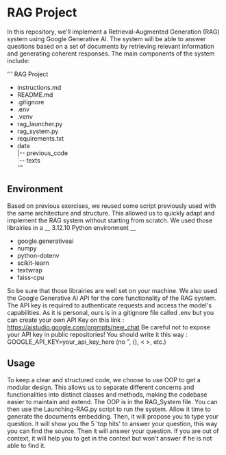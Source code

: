 # RAG Project

In this repository, we'll implement a Retrieval-Augmented Generation (RAG) system using Google Generative AI. The system will be able to answer questions based on a set of documents by retrieving relevant information and generating coherent responses. The main components of the system include:

'''
RAG Project
+ instructions.md  
+ README.md  
+ .gitignore  
+ .env  
+ .venv  
+ rag_launcher.py  
+ rag_system.py  
+ requirements.txt  
+ data  
  |-- previous_code  
  `-- texts  
'''

## Environment

Based on previous exercises, we reused some script previously used with the same architecture and structure. This allowed us to quickly adapt and implement the RAG system without starting from scratch. We used those librairies in a __ 3.12.10 Python environment __

- google.generativeai
- numpy
- python-dotenv
- scikit-learn
- textwrap
- faiss-cpu

So be sure that those librairies are well set on your machine. We also used the Google Generative AI API for the core functionality of the RAG system. The API key is required to authenticate requests and access the model's capabilities. As it is personal, ours is in a gitignore file called .env but you can create your own API Key on this link : https://aistudio.google.com/prompts/new_chat
Be careful not to expose your API key in public repositories! You should write it this way : GOOGLE_API_KEY=your_api_key_here (no ", (), < >, etc.)

## Usage 

To keep a clear and structured code, we choose to use OOP to get a modular design. This allows us to separate different concerns and functionalities into distinct classes and methods, making the codebase easier to maintain and extend. The OOP is in the RAG_System file. You can then use the Launching-RAG.py script to run the system. 
Allow it time to generate the documents embedding. Then, it will propose you to type your question. It will show you the 5 'top hits' to answer your question, this way you can find the source. Then it will answer your question. If you are out of context, it will help you to get in the context but won't answer if he is not able to find it. 




